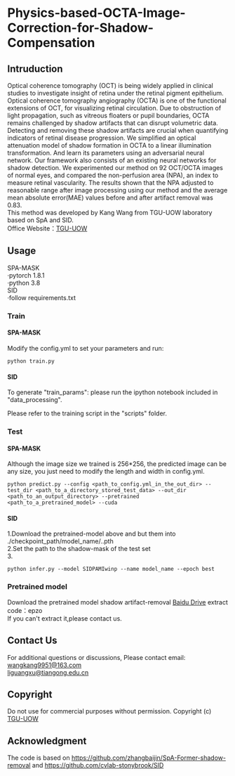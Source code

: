 # Physics-based-OCTA-Image-Correction-for-Shadow-Compensation
## Intruduction
Optical coherence tomography (OCT) is being widely applied in clinical studies to investigate insight of retina under the retinal pigment epithelium. Optical coherence tomography angiography (OCTA) is one of the functional extensions of OCT, for visualizing retinal circulation. Due to obstruction of light propagation, such as vitreous floaters or pupil boundaries, OCTA remains challenged by shadow artifacts that can disrupt volumetric data. Detecting and removing these shadow artifacts are crucial when quantifying indicators of retinal disease progression. We simplified an optical attenuation model of shadow formation in OCTA to a linear illumination transformation. And learn its parameters using an adversarial neural network. Our framework also
consists of an existing neural networks for shadow detection. We experimented our method on 92 OCT/OCTA images of normal eyes, and compared the non-perfusion area (NPA), an index to measure retinal vascularity. The results shown that the NPA adjusted to reasonable range after image processing using our method and the average mean absolute error(MAE) values before and after artifact removal was 0.83.<br>
This method was developed by Kang Wang from TGU-UOW laboratory based on SpA and SID.<br>
Office Website：[TGU-UOW](http://tgu-uow.gitee.io/)
## Usage
SPA-MASK<br>
·pytorch 1.8.1<br>
·python 3.8<br>
SID<br>
·follow requirements.txt<br>
### Train
#### SPA-MASK
Modify the config.yml to set your parameters and run:<br>
```
python train.py
``` 
#### SID
To generate "train_params": please run the ipython notebook included in "data_processing".

Please refer to the training script in the "scripts" folder.
### Test
#### SPA-MASK
Although the image size we trained is 256*256, the predicted image can be any size, you just need to modify the length and width in config.yml. <br>
```
python predict.py --config <path_to_config.yml_in_the_out_dir> --test_dir <path_to_a_directory_stored_test_data> --out_dir <path_to_an_output_directory> --pretrained <path_to_a_pretrained_model> --cuda
```
#### SID
1.Download the pretrained-model above and but them into ./checkpoint_path/model_name/..pth<br>
2.Set the path to the shadow-mask of the test set<br>
3.
```
python infer.py --model SIDPAMIwinp --name model_name --epoch best
```

### Pretrained model
Download the pretrained model shadow artifact-removal [Baidu Drive](https://pan.baidu.com/s/1Vh4FiW_cUK_0mXauz1mZsA) extract code：epzo  <br>
If you can't extract it,please contact us.


## Contact Us
For additional questions or discussions, Please contact email:  
wangkang9951@163.com  
liguangxu@tiangong.edu.cn
## Copyright
Do not use for commercial purposes without permission.
Copyright (c) [TGU-UOW](http://tgu-uow.gitee.io/)
## Acknowledgment
The code is based on https://github.com/zhangbaijin/SpA-Former-shadow-removal and https://github.com/cvlab-stonybrook/SID
